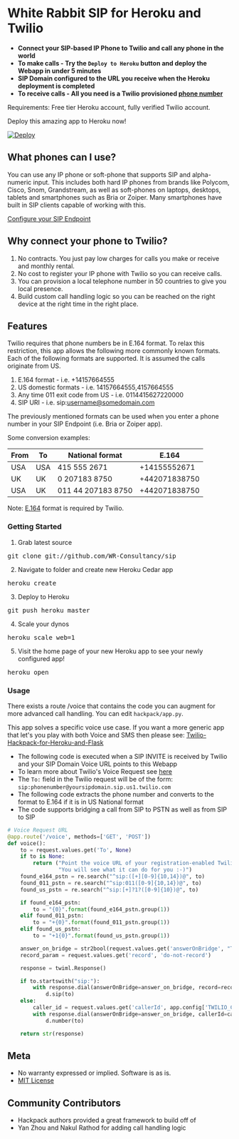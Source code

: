# White Rabbit SIP for Heroku and Twilio
* <b> Connect your SIP-based IP Phone to Twilio and call any phone in the world </b>
* <b> To make calls - Try the `Deploy to Heroku` button and deploy the Webapp in under 5 minutes </b>
* <b> SIP Domain configured to the URL you receive when the Heroku deployment is completed </b>
* <b> To receive calls - All you need is a Twilio provisioned [phone number](https://www.twilio.com/user/account/phone-numbers/incoming)</b>

Requirements: Free tier Heroku account, fully verified Twilio account.

Deploy this amazing app to Heroku now!

[![Deploy](https://www.herokucdn.com/deploy/button.png)](https://heroku.com/deploy?template=https://github.com/WR-Consultancy/sip.git)

## What phones can I use?
You can use any IP phone or soft-phone that supports SIP and alpha-numeric input. This includes both hard IP phones from brands like Polycom, Cisco, Snom, Grandstream, as well as soft-phones on laptops, desktops, tablets and smartphones such as Bria or Zoiper. Many smartphones have built in SIP clients capable of working with this.

[Configure your SIP Endpoint](https://www.twilio.com/docs/api/twilio-sip/pv-sip-registration#configure-your-sip-endpoint)

## Why connect your phone to Twilio?
1. No contracts. You just pay low charges for calls you make or receive and monthly rental.
2. No cost to register your IP phone with Twilio so you can receive calls.
3. You can provision a local telephone number in 50 countries to give you local presence.
4. Build custom call handling logic so you can be reached on the right device at the right time in the right place.

## Features
Twilio requires that phone numbers be in E.164 format. To relax this restriction, this app allows the following more commonly known formats. Each of the following formats are supported. It is assumed the calls originate from US.

1. E.164 format - i.e. +14157664555
2. US domestic formats - i.e. 14157664555,4157664555
3. Any time 011 exit code from US - i.e. 0114415627220000
4. SIP URI - i.e. sip:username@somedomain.com

The previously mentioned formats can be used when you enter a phone number in your SIP Endpoint (i.e. Bria or Zoiper app).

Some conversion examples:

From        | To          | National format     |  E.164
------------|-------------|---------------------|-----------------------
USA         | USA         | 415 555 2671        |  +14155552671
UK          | UK          | 0 207183 8750       |  +442071838750
USA         | UK          | 011 44 207183 8750  |  +442071838750

Note: [E.164](https://en.wikipedia.org/wiki/E.164) format is required by Twilio.


### Getting Started 

1) Grab latest source
<pre>
git clone git://github.com/WR-Consultancy/sip 
</pre>

2) Navigate to folder and create new Heroku Cedar app
<pre>
heroku create
</pre>

3) Deploy to Heroku
<pre>
git push heroku master
</pre>

4) Scale your dynos
<pre>
heroku scale web=1
</pre>

5) Visit the home page of your new Heroku app to see your newly configured app!
<pre>
heroku open
</pre>


### Usage

There exists a route /voice that contains the code you can augment for more advanced call handling. 
You can edit `hackpack/app.py`.

This app solves a specific voice use case. If you want a more generic app that let's you play with both Voice and SMS then please see: [Twilio-Hackpack-for-Heroku-and-Flask](https://github.com/RobSpectre/Twilio-Hackpack-for-Heroku-and-Flask)

* The following code is executed when a SIP INVITE is received by Twilio and your SIP Domain Voice URL points to this Webapp
* To learn more about Twilio's Voice Request see [here](https://www.twilio.com/docs/api/twiml/twilio_request)
* The `To:` field in the Twilio request will be of the form: `sip:phonenumber@yoursipdomain.sip.us1.twilio.com`
* The following code extracts the phone number and converts to the format to E.164 if it is in US National format
* The code supports bridging a call from SIP to PSTN as well as from SIP to SIP

```python
# Voice Request URL
@app.route('/voice', methods=['GET', 'POST'])
def voice():
    to = request.values.get('To', None)
    if to is None:
        return ("Point the voice URL of your registration-enabled Twilio SIP domain to this script. "
                "You will see what it can do for you :-)")
    found_e164_pstn = re.search("^sip:([+][0-9]{10,14})@", to)
    found_011_pstn = re.search("^sip:011([0-9]{10,14})@", to)
    found_us_pstn = re.search("^sip:[+]?1?([0-9]{10})@", to)

    if found_e164_pstn:
        to = "{0}".format(found_e164_pstn.group(1))
    elif found_011_pstn:
        to = "+{0}".format(found_011_pstn.group(1))
    elif found_us_pstn:
        to = "+1{0}".format(found_us_pstn.group(1))

    answer_on_bridge = str2bool(request.values.get('answerOnBridge', "True"))
    record_param = request.values.get('record', 'do-not-record')

    response = twiml.Response()

    if to.startswith("sip:"):
        with response.dial(answerOnBridge=answer_on_bridge, record=record_param) as d:
            d.sip(to)
    else:
        caller_id = request.values.get('callerId', app.config['TWILIO_CALLER_ID'])
        with response.dial(answerOnBridge=answer_on_bridge, callerId=caller_id, record=record_param) as d:
            d.number(to)

    return str(response)
```


## Meta 

* No warranty expressed or implied. Software is as is. 
* [MIT License](http://www.opensource.org/licenses/mit-license.html)

## Community Contributors
* Hackpack authors provided a great framework to build off of
* Yan Zhou and  Nakul Rathod for adding call handling logic
